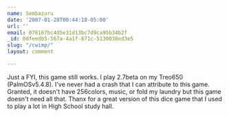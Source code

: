 ```yaml
---
name: Sembazuru
date: '2007-01-28T00:44:18-05:00'
url: ''
email: 076167bc4d5e31d13bc7d9ca95b34b2f
_id: 0dfeedb5-567a-4a1f-871c-5130038ed3e5
slug: "/cwimp/"
layout: comment

---
```


Just a FYI, this game still works. I play 2.7beta on my Treo650 (PalmOSv5.4.8). I've never had a crash that I can attribute to this game. Granted, it doesn't have 256colors, music, or fold my laundry but this game doesn't need all that. Thanx for a great version of this dice game that I used to play a lot in High School study hall.
